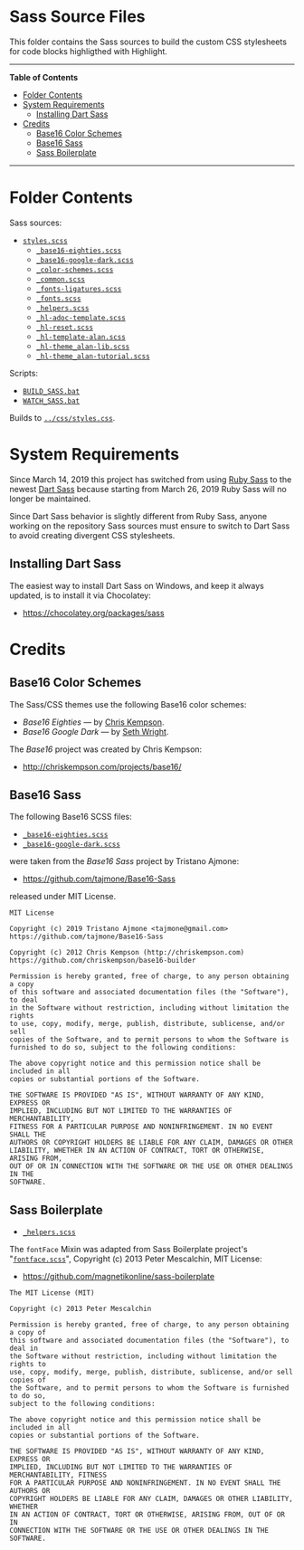 # Sass Source Files

This folder contains the Sass sources to build the custom CSS stylesheets for code blocks highligthed with Highlight.


-----

**Table of Contents**

<!-- MarkdownTOC autolink="true" bracket="round" autoanchor="false" lowercase="only_ascii" uri_encoding="true" levels="1,2,3" -->

- [Folder Contents](#folder-contents)
- [System Requirements](#system-requirements)
    - [Installing Dart Sass](#installing-dart-sass)
- [Credits](#credits)
    - [Base16 Color Schemes](#base16-color-schemes)
    - [Base16 Sass](#base16-sass)
    - [Sass Boilerplate](#sass-boilerplate)

<!-- /MarkdownTOC -->

-----

# Folder Contents

Sass sources:

- [`styles.scss`][styles]
    + [`_base16-eighties.scss`][b16 80s]
    + [`_base16-google-dark.scss`][b16 Google]
    + [`_color-schemes.scss`][color-schemes]
    + [`_common.scss`][common]
    + [`_fonts-ligatures.scss`][ligatures]
    + [`_fonts.scss`][fonts]
    + [`_helpers.scss`][helpers]
    + [`_hl-adoc-template.scss`][hl adoc template]
    + [`_hl-reset.scss`][hl reset]
    + [`_hl-template-alan.scss`][hl template alan]
    + [`_hl-theme_alan-lib.scss`][hl alan lib]
    + [`_hl-theme_alan-tutorial.scss`][hl alan tut]

Scripts:

- [`BUILD_SASS.bat`][BUILD] 
- [`WATCH_SASS.bat`][WATCH] 

Builds to [`../css/styles.css`][styles.css].

# System Requirements

Since March 14, 2019 this project has switched from using [Ruby Sass] to the newest [Dart Sass] because starting from March 26, 2019 Ruby Sass will no longer be maintained.

Since Dart Sass behavior is slightly different from Ruby Sass, anyone working on the repository Sass sources must ensure to switch to Dart Sass to avoid creating divergent CSS stylesheets.

## Installing Dart Sass

The easiest way to install Dart Sass on Windows, and keep it always updated, is to install it via Chocolatey:

- https://chocolatey.org/packages/sass


# Credits

## Base16 Color Schemes

The Sass/CSS themes use the following Base16 color schemes:

- _Base16 Eighties_ — by [Chris Kempson].
- _Base16 Google Dark_ — by [Seth Wright].

The *Base16* project was created by Chris Kempson:

- http://chriskempson.com/projects/base16/

## Base16 Sass

The following Base16 SCSS files:

- [`_base16-eighties.scss`][b16 80s]
- [`_base16-google-dark.scss`][b16 Google]

were taken from the *Base16 Sass* project by Tristano Ajmone:

- https://github.com/tajmone/Base16-Sass

released under MIT License.


```
MIT License

Copyright (c) 2019 Tristano Ajmone <tajmone@gmail.com>
https://github.com/tajmone/Base16-Sass

Copyright (c) 2012 Chris Kempson (http://chriskempson.com)
https://github.com/chriskempson/base16-builder

Permission is hereby granted, free of charge, to any person obtaining a copy
of this software and associated documentation files (the "Software"), to deal
in the Software without restriction, including without limitation the rights
to use, copy, modify, merge, publish, distribute, sublicense, and/or sell
copies of the Software, and to permit persons to whom the Software is
furnished to do so, subject to the following conditions:

The above copyright notice and this permission notice shall be included in all
copies or substantial portions of the Software.

THE SOFTWARE IS PROVIDED "AS IS", WITHOUT WARRANTY OF ANY KIND, EXPRESS OR
IMPLIED, INCLUDING BUT NOT LIMITED TO THE WARRANTIES OF MERCHANTABILITY,
FITNESS FOR A PARTICULAR PURPOSE AND NONINFRINGEMENT. IN NO EVENT SHALL THE
AUTHORS OR COPYRIGHT HOLDERS BE LIABLE FOR ANY CLAIM, DAMAGES OR OTHER
LIABILITY, WHETHER IN AN ACTION OF CONTRACT, TORT OR OTHERWISE, ARISING FROM,
OUT OF OR IN CONNECTION WITH THE SOFTWARE OR THE USE OR OTHER DEALINGS IN THE
SOFTWARE.
```


## Sass Boilerplate

- [`_helpers.scss`][helpers]

The `fontFace` Mixin was adapted from Sass Boilerplate project's "[`fontface.scss`][fontface]", Copyright (c) 2013 Peter Mescalchin, MIT License:
 
-  https://github.com/magnetikonline/sass-boilerplate

<!--  -->

    The MIT License (MIT)

    Copyright (c) 2013 Peter Mescalchin

    Permission is hereby granted, free of charge, to any person obtaining a copy of
    this software and associated documentation files (the "Software"), to deal in
    the Software without restriction, including without limitation the rights to
    use, copy, modify, merge, publish, distribute, sublicense, and/or sell copies of
    the Software, and to permit persons to whom the Software is furnished to do so,
    subject to the following conditions:

    The above copyright notice and this permission notice shall be included in all
    copies or substantial portions of the Software.

    THE SOFTWARE IS PROVIDED "AS IS", WITHOUT WARRANTY OF ANY KIND, EXPRESS OR
    IMPLIED, INCLUDING BUT NOT LIMITED TO THE WARRANTIES OF MERCHANTABILITY, FITNESS
    FOR A PARTICULAR PURPOSE AND NONINFRINGEMENT. IN NO EVENT SHALL THE AUTHORS OR
    COPYRIGHT HOLDERS BE LIABLE FOR ANY CLAIM, DAMAGES OR OTHER LIABILITY, WHETHER
    IN AN ACTION OF CONTRACT, TORT OR OTHERWISE, ARISING FROM, OUT OF OR IN
    CONNECTION WITH THE SOFTWARE OR THE USE OR OTHER DEALINGS IN THE SOFTWARE.

<!-----------------------------------------------------------------------------
                               REFERENCE LINKS                                
------------------------------------------------------------------------------>

[BUILD]: ./BUILD_SASS.bat
[WATCH]: ./WATCH_SASS.bat

<!-- SCSS/CSS files -->

[styles]: ./styles.scss "View SCSS source"
[styles.css]: ../css/styles.css "View source file"

[b16 80s]: ./_base16-eighties.scss "View SCSS source"
[b16 Google]: ./_base16-google-dark.scss "View SCSS source"
[color-schemes]: ./_color-schemes.scss "View SCSS file"
[common]: ./_common.scss "View SCSS file"
[fonts]: ./_fonts.scss "View SCSS file"
[helpers]: ./_helpers.scss "View SCSS file"
[hl adoc template]: ./_hl-adoc-template.scss "View SCSS source"
[hl alan lib]: ./_hl-theme_alan-lib.scss "View SCSS source"
[hl alan tut]: ./_hl-theme_alan-tutorial.scss "View SCSS source"
[hl reset]: ./_hl-reset.scss "View SCSS file"
[hl template alan]: ./_hl-template-alan.scss "View SCSS source"
[ligatures]: ./_fonts-ligatures.scss "View SCSS file"

<!-- dependencies -->

[Sass]: https://sass-lang.com "Visit Sass website"
[Ruby Sass]: https://github.com/sass/ruby-sass
[Dart Sass]: https://github.com/sass/dart-sass
[Choco Sass]: https://chocolatey.org/packages/sass

[Ruby]: https://www.ruby-lang.org
[RubyInstaller]: https://rubyinstaller.org/downloads/
[Choco Ruby]: https://chocolatey.org/packages/ruby

[Node.js]: https://nodejs.org/en/ "Visit Node.js downloads page"
[Choco Node]: https://chocolatey.org/packages/nodejs
[Choco Node LTS]: https://chocolatey.org/packages/nodejs-lts

[Chocolatey GUI]: https://chocolatey.org/packages/ChocolateyGUI
[Chocolatey]: https://chocolatey.org

<!-- external links -->

[fontface]: https://github.com/magnetikonline/sass-boilerplate/blob/702d924/fontface.scss "View upstream source file"

[base16-builder]: https://github.com/chriskempson/base16-builder

[Base16 Eighties]: https://github.com/chriskempson/base16-builder/blob/master/schemes/eighties.yml "View upstream source file"
[Base16 Google]: https://github.com/chriskempson/base16-builder/blob/master/schemes/google.yml "View upstream source file"

<!-- people -->

[Chris Kempson]: http://chriskempson.com "Visit Chris Kempson's website"
[Seth Wright]:   http://sethawright.com  "Visit Seth Wright's website"

<!-- EOF -->

